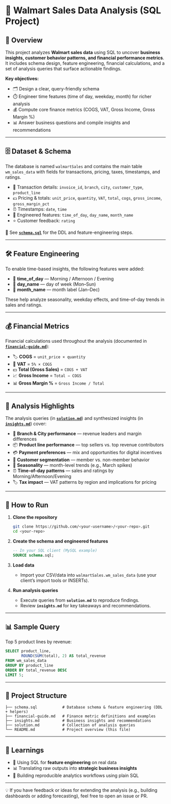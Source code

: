# 🛒 Walmart Sales Data Analysis (SQL Project)

## 📌 Overview
This project analyzes **Walmart sales data** using SQL to uncover **business insights, customer behavior patterns, and financial performance metrics**.  
It includes schema design, feature engineering, financial calculations, and a set of analysis queries that surface actionable findings.

**Key objectives:**
- 🗂️ Design a clear, query-friendly schema
- ⏱️ Engineer time features (time of day, weekday, month) for richer analysis
- 💰 Compute core finance metrics (COGS, VAT, Gross Income, Gross Margin %)
- 📊 Answer business questions and compile insights and recommendations

---

## 🗄️ Dataset & Schema
The database is named `walmartSales` and contains the main table `wm_sales_data` with fields for transactions, pricing, taxes, timestamps, and ratings.

- 🧾 Transaction details: `invoice_id`, `branch`, `city`, `customer_type`, `product_line`
- 💵 Pricing & totals: `unit_price`, `quantity`, `VAT`, `total`, `cogs`, `gross_income`, `gross_margin_pct`
- ⏰ Timestamps: `date`, `time`
- 🧮 Engineered features: `time_of_day`, `day_name`, `month_name`
- ⭐ Customer feedback: `rating`

📂 See **[`schema.sql`](./schema.sql)** for the DDL and feature-engineering steps.

---

## 🛠️ Feature Engineering
To enable time-based insights, the following features were added:
- 🌅 **time_of_day** — Morning / Afternoon / Evening
- 📅 **day_name** — day of week (Mon–Sun)
- 📆 **month_name** — month label (Jan–Dec)

These help analyze seasonality, weekday effects, and time-of-day trends in sales and ratings.

---

## 💰 Financial Metrics
Financial calculations used throughout the analysis (documented in **[`financial-guide.md`](./financial-guide.md)**):
- 🏷️ **COGS** = `unit_price × quantity`
- 💸 **VAT** = `5% × COGS`
- 💵 **Total (Gross Sales)** = `COGS + VAT`
- 📈 **Gross Income** = `Total − COGS`
- 📊 **Gross Margin %** = `Gross Income / Total`

---

## 🔎 Analysis Highlights
The analysis queries (in **[`solution.md`](./solution.md)**) and synthesized insights (in **[`insights.md`](./insights.md)**) cover:
- 🏬 **Branch & City performance** — revenue leaders and margin differences
- 📦 **Product line performance** — top sellers vs. top revenue contributors
- 💳 **Payment preferences** — mix and opportunities for digital incentives
- 👥 **Customer segmentation** — member vs. non-member behavior
- 📆 **Seasonality** — month-level trends (e.g., March spikes)
- ⏰ **Time-of-day patterns** — sales and ratings by Morning/Afternoon/Evening
- 🏷️ **Tax impact** — VAT patterns by region and implications for pricing

---

## 🚀 How to Run
1. **Clone the repository**
   ```bash
   git clone https://github.com/<your-username>/<your-repo>.git
   cd <your-repo>
   ```

2. **Create the schema and engineered features**
   ```sql
   -- In your SQL client (MySQL example)
   SOURCE schema.sql;
   ```

3. **Load data**
   - Import your CSV/data into `walmartSales.wm_sales_data` (use your client’s import tools or INSERTs).

4. **Run analysis queries**
   - Execute queries from **`solution.md`** to reproduce findings.
   - Review **`insights.md`** for key takeaways and recommendations.

---

## 📊 Sample Query
Top 5 product lines by revenue:
```sql
SELECT product_line,
       ROUND(SUM(total), 2) AS total_revenue
FROM wm_sales_data
GROUP BY product_line
ORDER BY total_revenue DESC
LIMIT 5;
```

---

## 📂 Project Structure
```
├── schema.sql           # Database schema & feature engineering (DDL + helpers)
├── financial-guide.md   # Finance metric definitions and examples
├── insights.md          # Business insights and recommendations
├── solution.md          # Collection of analysis queries
└── README.md            # Project overview (this file)
```

---

## 🎯 Learnings
- 🔨 Using SQL for **feature engineering** on real data
- 📊 Translating raw outputs into **strategic business insights**
- 🔄 Building reproducible analytics workflows using plain SQL

---

💡 If you have feedback or ideas for extending the analysis (e.g., building dashboards or adding forecasting), feel free to open an issue or PR.
